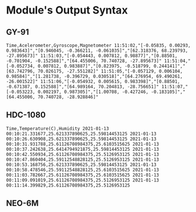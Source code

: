# Module's Output Syntax 
## GY-91
`
Time,Acelerometer,Gyroscope,Magnetometer
11:51:02,"[-0.05835, 0.00293, 0.983643]","[0.946045, -0.366211, -0.061035]","[62.318376, 68.239793, -27.895673]"
11:51:03,"[-0.054443, 0.007812, 0.98877]","[0.88501, -0.701904, -0.152588]","[64.455006, 70.740728, -27.895673]"
11:51:04,"[-0.052734, 0.007812, 0.983887]","[0.823975, -0.518799, 0.244141]","[63.742796, 70.026175, -27.551282]"
11:51:05,"[-0.057129, 0.006104, 0.98584]","[1.281738, -0.396729, 0.030518]","[64.276954, 69.490261, -26.001522]"
11:51:06,"[-0.054932, 0.005615, 0.983398]","[0.88501, -0.671387, 0.152588]","[64.989164, 70.204813, -28.756651]"
11:51:07,"[-0.053223, 0.002197, 0.987305]","[1.00708, -0.427246, -0.183105]","[64.455006, 70.740728, -28.928846]"
`

## HDC-1080
`
Time,Temperature(C),Humidity
2021-01-13 00:10:21.331677,25.621337890625,25.59814453125
2021-01-13 00:10:26.630908,25.621337890625,25.59814453125
2021-01-13 00:10:31.931788,25.61126708984375,25.6103515625
2021-01-13 00:10:37.242638,25.6414794921875,25.59814453125
2021-01-13 00:10:42.550934,25.61126708984375,25.5126953125
2021-01-13 00:10:47.860404,25.59112548828125,25.5126953125
2021-01-13 00:10:53.168756,25.621337890625,25.59814453125
2021-01-13 00:10:58.478546,25.59112548828125,25.6103515625
2021-01-13 00:11:03.782667,25.61126708984375,25.6103515625
2021-01-13 00:11:09.091019,25.61126708984375,25.5126953125
2021-01-13 00:11:14.399829,25.61126708984375,25.5126953125
`

## NEO-6M
`
`

